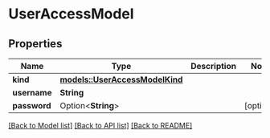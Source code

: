 # UserAccessModel

## Properties

Name | Type | Description | Notes
------------ | ------------- | ------------- | -------------
**kind** | [**models::UserAccessModelKind**](UserAccessModelKind.md) |  | 
**username** | **String** |  | 
**password** | Option<**String**> |  | [optional]

[[Back to Model list]](../README.md#documentation-for-models) [[Back to API list]](../README.md#documentation-for-api-endpoints) [[Back to README]](../README.md)


